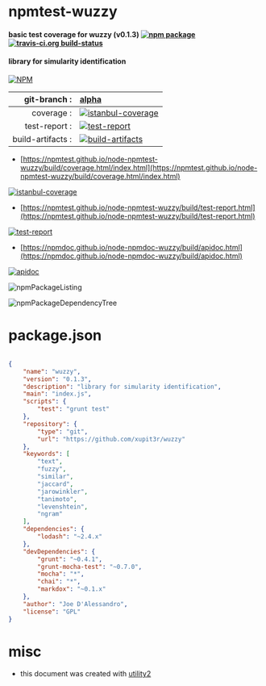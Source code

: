 # npmtest-wuzzy

#### basic test coverage for  wuzzy (v0.1.3)  [![npm package](https://img.shields.io/npm/v/npmtest-wuzzy.svg?style=flat-square)](https://www.npmjs.org/package/npmtest-wuzzy) [![travis-ci.org build-status](https://api.travis-ci.org/npmtest/node-npmtest-wuzzy.svg)](https://travis-ci.org/npmtest/node-npmtest-wuzzy)

#### library for simularity identification

[![NPM](https://nodei.co/npm/wuzzy.png?downloads=true&downloadRank=true&stars=true)](https://www.npmjs.com/package/wuzzy)

| git-branch : | [alpha](https://github.com/npmtest/node-npmtest-wuzzy/tree/alpha)|
|--:|:--|
| coverage : | [![istanbul-coverage](https://npmtest.github.io/node-npmtest-wuzzy/build/coverage.badge.svg)](https://npmtest.github.io/node-npmtest-wuzzy/build/coverage.html/index.html)|
| test-report : | [![test-report](https://npmtest.github.io/node-npmtest-wuzzy/build/test-report.badge.svg)](https://npmtest.github.io/node-npmtest-wuzzy/build/test-report.html)|
| build-artifacts : | [![build-artifacts](https://npmtest.github.io/node-npmtest-wuzzy/glyphicons_144_folder_open.png)](https://github.com/npmtest/node-npmtest-wuzzy/tree/gh-pages/build)|

- [https://npmtest.github.io/node-npmtest-wuzzy/build/coverage.html/index.html](https://npmtest.github.io/node-npmtest-wuzzy/build/coverage.html/index.html)

[![istanbul-coverage](https://npmtest.github.io/node-npmtest-wuzzy/build/screenCapture.buildCi.browser.%252Ftmp%252Fbuild%252Fcoverage.lib.html.png)](https://npmtest.github.io/node-npmtest-wuzzy/build/coverage.html/index.html)

- [https://npmtest.github.io/node-npmtest-wuzzy/build/test-report.html](https://npmtest.github.io/node-npmtest-wuzzy/build/test-report.html)

[![test-report](https://npmtest.github.io/node-npmtest-wuzzy/build/screenCapture.buildCi.browser.%252Ftmp%252Fbuild%252Ftest-report.html.png)](https://npmtest.github.io/node-npmtest-wuzzy/build/test-report.html)

- [https://npmdoc.github.io/node-npmdoc-wuzzy/build/apidoc.html](https://npmdoc.github.io/node-npmdoc-wuzzy/build/apidoc.html)

[![apidoc](https://npmdoc.github.io/node-npmdoc-wuzzy/build/screenCapture.buildCi.browser.%252Ftmp%252Fbuild%252Fapidoc.html.png)](https://npmdoc.github.io/node-npmdoc-wuzzy/build/apidoc.html)

![npmPackageListing](https://npmtest.github.io/node-npmtest-wuzzy/build/screenCapture.npmPackageListing.svg)

![npmPackageDependencyTree](https://npmtest.github.io/node-npmtest-wuzzy/build/screenCapture.npmPackageDependencyTree.svg)



# package.json

```json

{
    "name": "wuzzy",
    "version": "0.1.3",
    "description": "library for simularity identification",
    "main": "index.js",
    "scripts": {
        "test": "grunt test"
    },
    "repository": {
        "type": "git",
        "url": "https://github.com/xupit3r/wuzzy"
    },
    "keywords": [
        "text",
        "fuzzy",
        "similar",
        "jaccard",
        "jarowinkler",
        "tanimoto",
        "levenshtein",
        "ngram"
    ],
    "dependencies": {
        "lodash": "~2.4.x"
    },
    "devDependencies": {
        "grunt": "~0.4.1",
        "grunt-mocha-test": "~0.7.0",
        "mocha": "*",
        "chai": "*",
        "markdox": "~0.1.x"
    },
    "author": "Joe D'Alessandro",
    "license": "GPL"
}
```



# misc
- this document was created with [utility2](https://github.com/kaizhu256/node-utility2)
